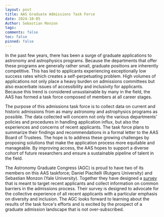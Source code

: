 ```yaml
---
layout: post
title: AAS Graduate Admissions Task Force
date: 2024-10-05
Author: Sebastian Monzon
tags: 
comments: false
toc: false
pinned: false 
---
```


In the past few years, there has been a surge of graduate applications to astronomy and astrophysics programs. Because the departments that offer these programs are generally rather small, graduate positions are inherently competitive. This has led to applicants experiencing exceptionally low success rates which creates a self-perpetuating problem. High volumes of applications not only place a heavy burden on admissions committees but also exacerbate issues of accessibility and inclusivity for applicants. Because this trend is considered unsustainable by many in the field, the AAS has formed a task force composed of members at all career stages.

The purpose of this admissions task force is to collect data on current and historic admissions from as many astronomy and astrophysics programs as possible. The data collected will concern not only the various departments’ policies and procedures in handling application influx, but also the experiences and concerns of recent applicants. The task force plans to summarize their findings and recommendations in a formal letter to the AAS Board of Trustees. The hope is to address these growing challenges by proposing solutions that make the application process more equitable and manageable. By improving access, the AAS hopes to support a diverse cohort of future researchers and ensure a sustainable pipeline of talent in the field.

The Astronomy Graduate Congress (AGC) is proud to have two of its members on this AAS taskforce; Daniel Piacitelli (Rutgers University) and Sebastian Monzon (Yale University). Together they have designed a [survey](https://docs.google.com/forms/d/e/1FAIpQLSfPm2-obCmEXTERIiQctJT5MNJnebJYSBlgUkJ2CbSTSUpttg/viewform) that is meant to target recent applicants and collect information on common barriers in the admissions process. Their survey is designed to advocate for the collective experience of all recent applicants with a particular emphasis on diversity and inclusion. The AGC looks forward to learning about the results of the task force's efforts and is excited by the prospect of a graduate admission landscape that is not over-subscribed.

